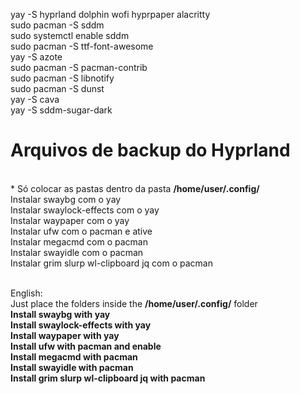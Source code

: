 yay -S hyprland dolphin wofi hyprpaper alacritty<br/>
sudo pacman -S sddm<br/>
sudo systemctl enable sddm<br/>
sudo pacman -S ttf-font-awesome<br/>
yay -S azote<br/>
sudo pacman -S pacman-contrib<br/>
sudo pacman -S libnotify<br/>
sudo pacman -S dunst<br/>
yay -S cava<br/>
yay -S sddm-sugar-dark<br/>


<h1>Arquivos de backup do Hyprland</h1><br/>
* Só colocar as pastas dentro da pasta
<b>/home/user/.config/</b><br/>
Instalar swaybg com o yay<br/>
Instalar swaylock-effects com o yay<br/>
Instalar waypaper com o yay<br/>
Instalar ufw com o pacman e ative<br/>
Instalar megacmd com o pacman<br/>
Instalar swayidle com o pacman<br/>
Instalar grim slurp wl-clipboard jq com o pacman<br/><br/>


English:<br/>
Just place the folders inside the
<b>/home/user/.config/</b> folder<br/>
<b>Install swaybg with yay</b><br/>
<b>Install swaylock-effects with yay</b><br/>
<b>Install waypaper with yay</b><br/>
<b>Install ufw with pacman and enable</b><br/>
<b>Install megacmd with pacman</b><br/>
<b>Install swayidle with pacman</b><br/>
<b>Install grim slurp wl-clipboard jq with pacman</b><br/>
